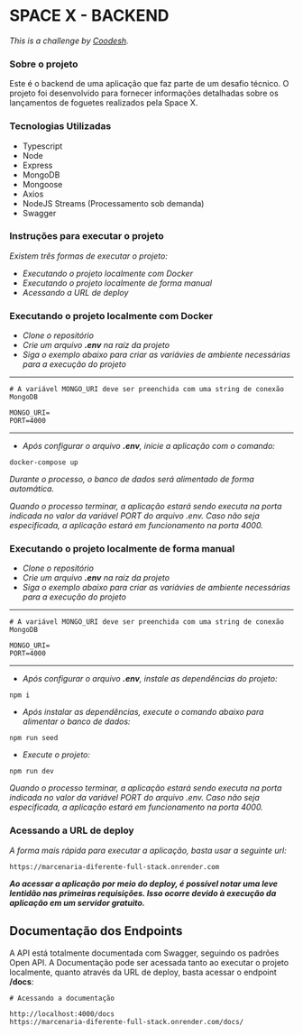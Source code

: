 # SPACE X - BACKEND

_This is a challenge by [Coodesh](https://coodesh.com/)._


### Sobre o projeto
Este é o backend de uma aplicação que faz parte de um desafio técnico. O projeto foi desenvolvido para fornecer informações detalhadas sobre os lançamentos de foguetes realizados pela Space X.


### Tecnologias Utilizadas
* Typescript
* Node
* Express
* MongoDB
* Mongoose
* Axios
* NodeJS Streams (Processamento sob demanda)
* Swagger


### Instruções para executar o projeto

_Existem três formas de executar o projeto:_

-   _Executando o projeto localmente com Docker_
-   _Executando o projeto localmente de forma manual_
-   _Acessando a URL de deploy_

### Executando o projeto localmente com Docker
- _Clone o repositório_
-   _Crie um arquivo **.env** na raíz da projeto_
-   _Siga o exemplo abaixo para criar as variávies de ambiente necessárias para a execução do projeto_

---

```
# A variável MONGO_URI deve ser preenchida com uma string de conexão MongoDB

MONGO_URI=
PORT=4000
```

---


- _Após configurar o arquivo **.env**, inicie a aplicação com o comando:_

```
docker-compose up
```
_Durante o processo, o banco de dados será alimentado de forma automática._


_Quando o processo terminar, a aplicação estará sendo executa na porta indicada no valor da variável PORT do arquivo .env. Caso não seja especificada, a aplicação estará em funcionamento na porta 4000._

### Executando o projeto localmente de forma manual
-  _Clone o repositório_
-   _Crie um arquivo **.env** na raíz da projeto_
-   _Siga o exemplo abaixo para criar as variávies de ambiente necessárias para a execução do projeto_

---

```
# A variável MONGO_URI deve ser preenchida com uma string de conexão MongoDB

MONGO_URI=
PORT=4000
```

---

- _Após configurar o arquivo **.env**, instale as dependências do projeto:_

```
npm i
```

-   _Após instalar as dependências, execute o comando abaixo para alimentar o banco de dados:_

```
npm run seed
```

- _Execute o projeto:_

```
npm run dev
```

_Quando o processo terminar, a aplicação estará sendo executa na porta indicada no valor da variável PORT do arquivo .env. Caso não seja especificada, a aplicação estará em funcionamento na porta 4000._


### Acessando a URL de deploy

_A forma mais rápida para executar a aplicação, basta usar a seguinte url:_

```
https://marcenaria-diferente-full-stack.onrender.com
```
**_Ao acessar a aplicação por meio do deploy, é possível notar uma leve lentidão nas primeiras requisições. Isso ocorre devido à execução da aplicação em um servidor gratuito._**


## Documentação dos Endpoints

A API está totalmente documentada com Swagger, seguindo os padrões Open API. A Documentação pode ser acessada tanto ao executar o projeto localmente, quanto através da URL de deploy, basta acessar o endpoint **/docs**:

```
# Acessando a documentação

http://localhost:4000/docs
https://marcenaria-diferente-full-stack.onrender.com/docs/
```
